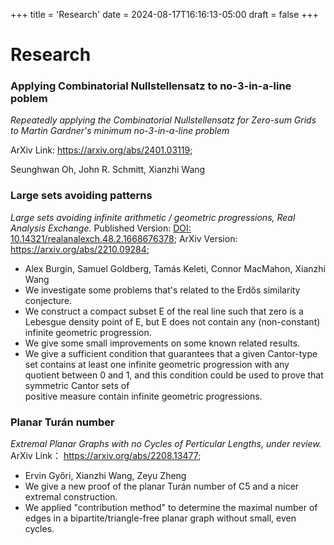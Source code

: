 +++
title = 'Research'
date = 2024-08-17T16:16:13-05:00
draft = false 
+++




# Research

### Applying Combinatorial Nullstellensatz to no-3-in-a-line poblem
*Repeatedly applying the Combinatorial Nullstellensatz 
for Zero-sum Grids to Martin Gardner's minimum 
no-3-in-a-line problem*

ArXiv Link: 
<a href="https://arxiv.org/abs/2401.03119" target="_blank">https://arxiv.org/abs/2401.03119</a>;

Seunghwan Oh, John R. Schmitt, Xianzhi Wang

### Large sets avoiding patterns 
*Large sets avoiding infinite arithmetic / geometric progressions, Real Analysis Exchange.*
Published Version: 
<a href="https://doi.org/10.14321/realanalexch.48.2.1668676378" target="_blank">DOI: 10.14321/realanalexch.48.2.1668676378</a>;
ArXiv Version: 
<a href="https://arxiv.org/abs/2210.09284" target="_blank">https://arxiv.org/abs/2210.09284</a>;

- Alex Burgin, Samuel Goldberg, Tamás Keleti, Connor MacMahon, Xianzhi Wang  
- We investigate some problems that's related to the Erdős similarity conjecture.
- We construct a compact subset E of the real line such that zero is a Lebesgue density point of E, 
but E does not contain any (non-constant) infinite geometric progression. 
- We give some small improvements on some known related results.
- We give a sufficient condition that guarantees that a given Cantor-type set 
contains at least one infinite geometric progression with any quotient between 0 and 1, 
and this condition could be used to prove that symmetric Cantor sets of  
positive measure contain infinite geometric progressions.


### Planar Turán number 
*Extremal Planar Graphs with no Cycles of Perticular Lengths, under review.*
ArXiv Link： <a href="https://arxiv.org/abs/2208.13477" target="_blank">https://arxiv.org/abs/2208.13477</a>;

- Ervin Győri, Xianzhi Wang, Zeyu Zheng
- We give a new proof of the planar Turán number of C5 and a nicer extremal construction.
- We applied "contribution method" to determine the maximal number of edges in 
a bipartite/triangle-free planar graph without small, even cycles.
    

